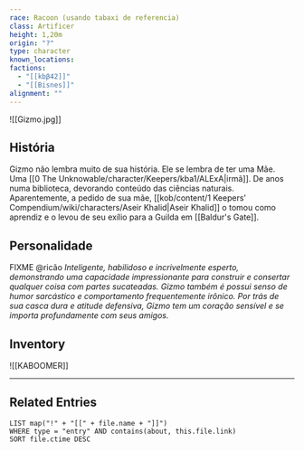 ```yaml
---
race: Racoon (usando tabaxi de referencia)
class: Artificer
height: 1,20m
origin: "?"
type: character
known_locations: 
factions:
  - "[[kbβ42]]"
  - "[[Bisnes]]"
alignment: ""
---
```


![[Gizmo.jpg]]

## História
Gizmo não lembra muito de sua história. Ele se lembra de ter uma Mãe. Uma [[0 The Unknowable/character/Keepers/kba1/ALExA|irmã]]. De anos numa biblioteca, devorando conteúdo das ciências naturais. Aparentemente, a pedido de sua mãe, [[kob/content/1 Keepers' Compendium/wiki/characters/Aseir Khalid|Aseir Khalid]] o tomou como aprendiz e o levou de seu exílio para a Guilda em [[Baldur's Gate]].

## Personalidade
FIXME @ricão
*Inteligente, habilidoso e incrivelmente esperto, demonstrando uma capacidade impressionante para construir e consertar qualquer coisa com partes sucateadas. Gizmo também é possui senso de humor sarcástico e comportamento frequentemente irônico. Por trás de sua casca dura e atitude defensiva, Gizmo tem um coração sensível e se importa profundamente com seus amigos.*


## Inventory
![[KABOOMER]]

---

## Related Entries
```dataview
LIST map("!" + "[[" + file.name + "]]")
WHERE type = "entry" AND contains(about, this.file.link)
SORT file.ctime DESC
